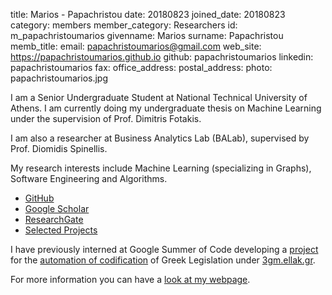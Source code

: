 title: Marios - Papachristou
date: 20180823
joined_date: 20180823
category: members
member_category: Researchers
id: m_papachristoumarios
givenname: Marios
surname: Papachristou
memb_title:
email: papachristoumarios@gmail.com
web_site: https://papachristoumarios.github.io
github: papachristoumarios
linkedin: papachristoumarios
fax:
office_address:
postal_address:
photo: papachristoumarios.jpg

I am a Senior Undergraduate Student at National Technical University of Athens. I am currently doing my undergraduate thesis on Machine Learning under the supervision of Prof. Dimitris Fotakis.

I am also a researcher at Business Analytics Lab (BALab), supervised by Prof. Diomidis Spinellis.

My research interests include Machine Learning (specializing in Graphs), Software Engineering and Algorithms.

 * [GitHub](https://github.com/papachristoumarios)
 * [Google Scholar](https://scholar.google.gr/citations?user=T12JO3MAAAAJ&hl=en)
 * [ResearchGate](https://www.researchgate.net/profile/Marios_Papachristou)
 * [Selected Projects](https://papachristoumarios.github.io/projects/)

I have previously interned at Google Summer of Code developing a [project](https://github.com/eellak/gsoc2018-3gm) for the [automation of codification](https://en.wikipedia.org/wiki/Codification_(law)) of Greek Legislation under [3gm.ellak.gr](https://3gm.ellak.gr/).

For more information you can have a [look at my webpage](https://papachristoumarios.github.io).
